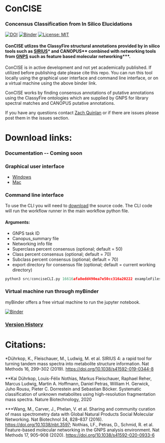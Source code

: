# ConCISE 
### Concensus Classification from In Silico Elucidations 
[![DOI](https://zenodo.org/badge/366236409.svg)](https://zenodo.org/badge/latestdoi/366236409) [![Binder](https://mybinder.org/badge_logo.svg)](https://mybinder.org/v2/gh/Zquinlan/conCISE/HEAD?labpath=src%2FconciseBinder.ipynb) [![License: MIT](https://img.shields.io/badge/License-MIT-yellow.svg)](https://github.com/Zquinlan/conCISE/blob/master/LICENSE.txt) 
<br>
#### ConCISE utlizes the ClassyFire structural annotations provided by in silico tools such as [SIRIUS](https://bio.informatik.uni-jena.de/software/)* and CANOPUS** combined with networking tools from [GNPS](https://gnps.ucsd.edu/ProteoSAFe/static/gnps-splash.jsp) such as feature based molecular networking***.



ConCISE is in active development and not yet academically published. If utilized before publishing date please cite this repo. You can run this tool locally using the graphical user interface and command line interface, or on a virtual machine using the above binder link.

ConCISE works by finding consensus annotations of putative annotations using the ClassyFire ontologies which are supplied by GNPS for library spectral matches and CANOPUS putative annotations. 

If you have any questions contact [Zach Quinlan](mailto:zquinlan@gmail.com) or if there are issues please post them in the issues section.


# Download links:
### Documentation -- Coming soon

### Graphical user interface
- [Windows](https://github.com/Zquinlan/conCISE/releases/download/v1.02/conciseGui.exe)
- [Mac](https://github.com/Zquinlan/conCISE/releases/download/v1.02/conCISEGui)

### Command line interface
To use the CLI you will need to [download](https://github.com/zquinlan/concise/releases) the source code. The CLI code will run the workflow runner in the main workflow python file.

#### Arguments:
- GNPS task ID
- Canopus_summary file
- Networking info file
- Superclass percent consensus (optional; default = 50)
- Class percent consensus (optional; default = 70)
- Subclass percent consensus (optional; default = 70)
- export directory for consensus file (optional; default = current working directory)

```Python
python3 src/conciseCLI.py 16616afa8edd490ea7e50cc316a20222 exampleFiles/canopus_summary.tsv exampleFiles/Node_info.tsv
```

### Virtual machine run through myBinder
myBinder offers a free virtual machine to run the jupyter notebook.

[![Binder](https://mybinder.org/badge_logo.svg)](https://mybinder.org/v2/gh/Zquinlan/conCISE/HEAD?labpath=src%2FconciseBinder.ipynb)


### [Version History](https://github.com/zquinlan/concise/releases)


# Citations:

*Dührkop, K., Fleischauer, M., Ludwig, M. et al. SIRIUS 4: a rapid tool for turning tandem mass spectra into metabolite structure information. Nat Methods 16, 299–302 (2019). https://doi.org/10.1038/s41592-019-0344-8

**Kai Dührkop, Louis-Félix Nothias, Markus Fleischauer, Raphael Reher, Marcus Ludwig, Martin A. Hoffmann, Daniel Petras, William H. Gerwick, Juho Rousu, Pieter C. Dorrestein and Sebastian Böcker. Systematic classification of unknown metabolites using high-resolution fragmentation mass spectra. Nature Biotechnology, 2020

***Wang, M., Carver, J., Phelan, V. et al. Sharing and community curation of mass spectrometry data with Global Natural Products Social Molecular Networking. Nat Biotechnol 34, 828–837 (2016). https://doi.org/10.1038/nbt.3597; Nothias, LF., Petras, D., Schmid, R. et al. Feature-based molecular networking in the GNPS analysis environment. Nat Methods 17, 905–908 (2020). https://doi.org/10.1038/s41592-020-0933-6
